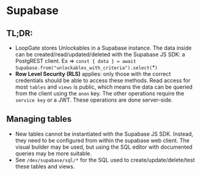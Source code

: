 # Supabase

## TL;DR:

- LoopGate stores Unlockables in a Supabase instance. The data inside can be created/read/updated/deleted with the Supabase JS SDK: a PostgREST client. Ex => `const { data } = await Supabase.from("unlockables_with_criteria").select(`\*`)`
- **Row Level Security (RLS)** applies: only those with the correct credentials should be able to access these methods. Read access for most `tables` and `views` is public, which means the data can be queried from the client using the `anon` key. The other operations require the `service key` or a JWT. These operations are done server-side.

## Managing tables

- New tables cannot be instantiated with the Supabase JS SDK. Instead, they need to be configured from within the supabase web client. The visual builder may be used, but using the SQL editor with documented queries may be more suitable.
- See `/dev/supabase/sql/*` for the SQL used to create/update/delete/test these tables and views.
